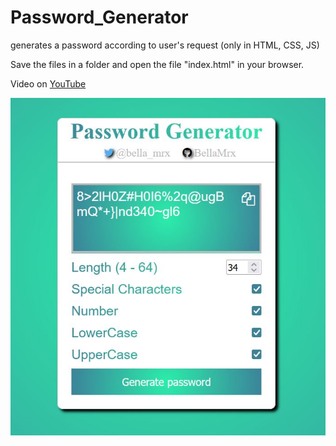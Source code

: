 # Password_Generator

 generates a password according to user's request (only in HTML, CSS, JS)

 Save the files in a folder and open the file "index.html" in your browser.

 Video on [YouTube](https://youtu.be/8j6uFx2THZ4)

 ![PreviewImage](PasswordGenerator.JPG)
